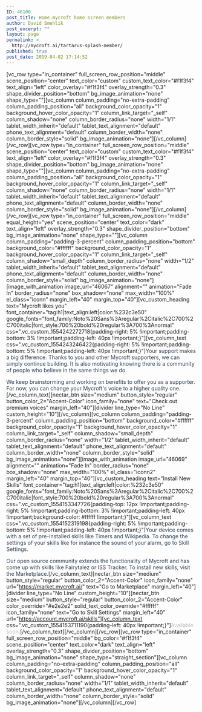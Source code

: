 ```yaml
---
ID: 46100
post_title: Home.mycroft home screen members
author: David Smehlik
post_excerpt: ""
layout: page
permalink: >
  http://mycroft.ai/tartarus-splash-member/
published: true
post_date: 2019-04-02 17:14:52
---
```

[vc_row type="in_container" full_screen_row_position="middle" scene_position="center" text_color="custom" custom_text_color="#f1f3f4" text_align="left" color_overlay="#f1f3f4" overlay_strength="0.3" shape_divider_position="bottom" bg_image_animation="none" shape_type=""][vc_column column_padding="no-extra-padding" column_padding_position="all" background_color_opacity="1" background_hover_color_opacity="1" column_link_target="_self" column_shadow="none" column_border_radius="none" width="1/1" tablet_width_inherit="default" tablet_text_alignment="default" phone_text_alignment="default" column_border_width="none" column_border_style="solid" bg_image_animation="none"][/vc_column][/vc_row][vc_row type="in_container" full_screen_row_position="middle" scene_position="center" text_color="custom" custom_text_color="#f1f3f4" text_align="left" color_overlay="#f1f3f4" overlay_strength="0.3" shape_divider_position="bottom" bg_image_animation="none" shape_type=""][vc_column column_padding="no-extra-padding" column_padding_position="all" background_color_opacity="1" background_hover_color_opacity="1" column_link_target="_self" column_shadow="none" column_border_radius="none" width="1/1" tablet_width_inherit="default" tablet_text_alignment="default" phone_text_alignment="default" column_border_width="none" column_border_style="solid" bg_image_animation="none"][/vc_column][/vc_row][vc_row type="in_container" full_screen_row_position="middle" equal_height="yes" scene_position="center" text_color="dark" text_align="left" overlay_strength="0.3" shape_divider_position="bottom" bg_image_animation="none" shape_type=""][vc_column column_padding="padding-3-percent" column_padding_position="bottom" background_color="#ffffff" background_color_opacity="1" background_hover_color_opacity="1" column_link_target="_self" column_shadow="small_depth" column_border_radius="none" width="1/2" tablet_width_inherit="default" tablet_text_alignment="default" phone_text_alignment="default" column_border_width="none" column_border_style="solid" bg_image_animation="none"][image_with_animation image_url="46067" alignment="" animation="Fade In" border_radius="none" box_shadow="none" max_width="100%" el_class="iconn" margin_left="40" margin_top="40"][vc_custom_heading text="Mycroft likes you" font_container="tag:h1|text_align:left|color:%232c3e50" google_fonts="font_family:Noto%20Sans%3Aregular%2Citalic%2C700%2C700italic|font_style:700%20bold%20regular%3A700%3Anormal" css=".vc_custom_1554242272718{padding-right: 5% !important;padding-bottom: 3% !important;padding-left: 40px !important;}"][vc_column_text css=".vc_custom_1554243246422{padding-right: 5% !important;padding-bottom: 5% !important;padding-left: 40px !important;}"]<span style="color: #2c3e50;">Your support makes a big difference. Thanks to you and other Mycroft supporters, we can simply continue building. It is also motivating knowing there is a community of people who believe in the same things we do.</span>

<span style="color: #2c3e50;">We keep brainstorming and working on benefits to offer you as a supporter. For now, you can change your Mycroft's voice to a higher quality one.</span>[/vc_column_text][nectar_btn size="medium" button_style="regular" button_color_2="Accent-Color" icon_family="none" text="Check out premium voices" margin_left="40"][divider line_type="No Line" custom_height="10"][/vc_column][vc_column column_padding="padding-3-percent" column_padding_position="bottom" background_color="#ffffff" background_color_opacity="1" background_hover_color_opacity="1" column_link_target="_self" column_shadow="small_depth" column_border_radius="none" width="1/2" tablet_width_inherit="default" tablet_text_alignment="default" phone_text_alignment="default" column_border_width="none" column_border_style="solid" bg_image_animation="none"][image_with_animation image_url="46069" alignment="" animation="Fade In" border_radius="none" box_shadow="none" max_width="100%" el_class="iconn2" margin_left="40" margin_top="40"][vc_custom_heading text="Install New Skills" font_container="tag:h1|text_align:left|color:%232c3e50" google_fonts="font_family:Noto%20Sans%3Aregular%2Citalic%2C700%2C700italic|font_style:700%20bold%20regular%3A700%3Anormal" css=".vc_custom_1554153347726{padding-top: 12px !important;padding-right: 5% !important;padding-bottom: 3% !important;padding-left: 40px !important;background-color: #ffffff !important;}"][vc_column_text css=".vc_custom_1554152319198{padding-right: 5% !important;padding-bottom: 5% !important;padding-left: 40px !important;}"]<span style="color: #2c3e50;">Your device comes with a set of pre-installed skills like Timers and Wikipedia. To change the settings of your skills like for instance the sound of your alarm, go to Skill Settings.</span>

<span style="color: #2c3e50;">Our open source community extends the functionality of Mycroft and has come up with skills like Fairytalez or ISS Tracker. To install new skills, visit the Marketplace.</span>[/vc_column_text][nectar_btn size="medium" button_style="regular" button_color_2="Accent-Color" icon_family="none" url="https://market.mycroft.ai/" text="Go to Marketplace" margin_left="40"][divider line_type="No Line" custom_height="10"][nectar_btn size="medium" button_style="regular" button_color_2="Accent-Color" color_override="#e2e2e2" solid_text_color_override="#ffffff" icon_family="none" text="Go to Skill Settings" margin_left="40" url="https://account.mycroft.ai/skills"][vc_column_text css=".vc_custom_1554153711190{padding-left: 40px !important;}"]<span style="color: #bdbdbd;">Available soon.</span>[/vc_column_text][/vc_column][/vc_row][vc_row type="in_container" full_screen_row_position="middle" bg_color="#f1f3f4" scene_position="center" text_color="dark" text_align="left" overlay_strength="0.3" shape_divider_position="bottom" bg_image_animation="none" shape_type="straight_section"][vc_column column_padding="no-extra-padding" column_padding_position="all" background_color_opacity="1" background_hover_color_opacity="1" column_link_target="_self" column_shadow="none" column_border_radius="none" width="1/1" tablet_width_inherit="default" tablet_text_alignment="default" phone_text_alignment="default" column_border_width="none" column_border_style="solid" bg_image_animation="none"][/vc_column][/vc_row]